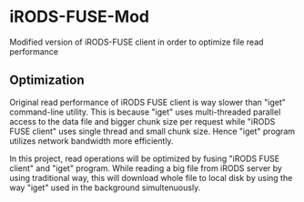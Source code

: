 iRODS-FUSE-Mod
==============

Modified version of iRODS-FUSE client in order to optimize file read performance

Optimization
------------

Original read performance of iRODS FUSE client is way slower than "iget" command-line utility. This is because "iget" uses multi-threaded parallel access to the data file and bigger chunk size per request while "iRODS FUSE client" uses single thread and small chunk size. Hence "iget" program utilizes network bandwidth more efficiently.

In this project, read operations will be optimized by fusing "iRODS FUSE client" and "iget" program. While reading a big file from iRODS server by using traditional way, this will download whole file to local disk by using the way "iget" used in the background simultenuously.
